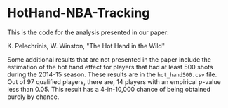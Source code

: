# HotHand-NBA-Tracking

This is the code for the analysis presented in our paper:

K. Pelechrinis, W. Winston, "The Hot Hand in the Wild"

Some additional results that are not presented in the paper include the estimation of the hot hand effect for players that had at least 500 shots during the 2014-15 season. These results are in the ```hot_hand500.csv``` file. Out of 97 qualified players, there are, 14 players with an empirical p-value less than 0.05. This result has a 4-in-10,000 chance of being obtained purely by chance.
